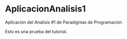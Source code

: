 # AplicacionAnalisis1
Aplicación del Analisis #1 de Paradigmas de Programación

Esto es una prueba del tutorial.
